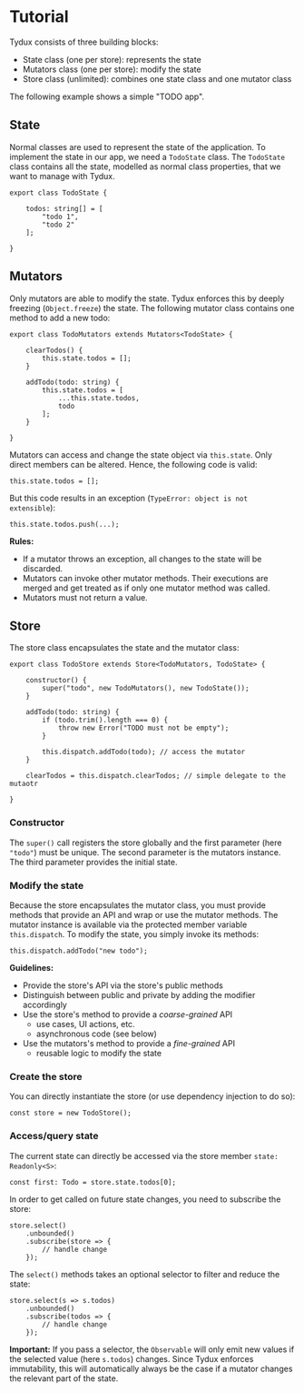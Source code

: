 # Tutorial

Tydux consists of three building blocks:

- State class (one per store): represents the state
- Mutators class (one per store): modify the state
- Store class (unlimited): combines one state class and one mutator class 

The following example shows a simple "TODO app".

## State 

Normal classes are used to represent the state of the application. To implement the state in our app, we need a `TodoState` class. The `TodoState` class contains all the state, modelled as normal class properties, that we want to manage with Tydux.

```
export class TodoState {

    todos: string[] = [
        "todo 1",
        "todo 2"
    ];

}
```

## Mutators

Only mutators are able to modify the state. Tydux enforces this by deeply freezing (`Object.freeze`) the state. The following mutator class contains one method to add a new todo:

```
export class TodoMutators extends Mutators<TodoState> {

    clearTodos() {
        this.state.todos = [];
    }

    addTodo(todo: string) {
        this.state.todos = [
            ...this.state.todos,
            todo
        ];
    }

}
```

Mutators can access and change the state object via `this.state`. Only direct members can be altered. Hence, the following code is valid:

```
this.state.todos = [];
```

But this code results in an exception (`TypeError: object is not extensible`):

```
this.state.todos.push(...);
```

**Rules:**

- If a mutator throws an exception, all changes to the state will be discarded.
- Mutators can invoke other mutator methods. Their executions are merged and get treated as if only one mutator method was called.
- Mutators must not return a value. 


## Store

The store class encapsulates the state and the mutator class:

```
export class TodoStore extends Store<TodoMutators, TodoState> {

    constructor() {
        super("todo", new TodoMutators(), new TodoState());
    }

    addTodo(todo: string) {
        if (todo.trim().length === 0) {
            throw new Error("TODO must not be empty");
        }

        this.dispatch.addTodo(todo); // access the mutator
    }

    clearTodos = this.dispatch.clearTodos; // simple delegate to the mutaotr

}
```

### Constructor 

The `super()` call registers the store globally and the first parameter (here `"todo"`) must be unique. The second parameter is the mutators instance. The third parameter provides the initial state.


### Modify the state

Because the store encapsulates the mutator class, you must provide methods that provide an API and wrap or use the mutator methods. The mutator instance is available via the protected member variable `this.dispatch`. To modify the state, you simply invoke its methods:

```
this.dispatch.addTodo("new todo");
```

**Guidelines:**

- Provide the store's API via the store's public methods
- Distinguish between public and private by adding the modifier accordingly
- Use the store's method to provide a *coarse-grained* API
    - use cases, UI actions, etc.
    - asynchronous code (see below)
- Use the mutators's method to provide a *fine-grained* API
    - reusable logic to modify the state
  

### Create the store

You can directly instantiate the store (or use dependency injection to do so):

```
const store = new TodoStore();
```


### Access/query state

The current state can directly be accessed via the store member `state: Readonly<S>`: 

```
const first: Todo = store.state.todos[0];
```

In order to get called on future state changes, you need to subscribe the store:

```
store.select()
    .unbounded()
    .subscribe(store => {
        // handle change
    });
```

The `select()` methods takes an optional selector to filter and reduce the state:

```
store.select(s => s.todos)
    .unbounded()
    .subscribe(todos => {
        // handle change
    });
```

**Important:** If you pass a selector, the `Observable` will only emit new values if the selected value (here `s.todos`) changes. Since Tydux enforces immutability, this will automatically always be the case if a mutator changes the relevant part of the state. 




